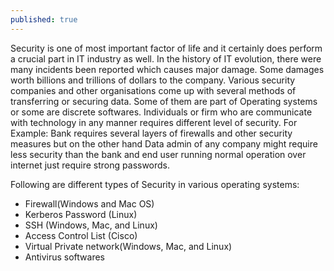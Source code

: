 ```yaml
---
published: true
---
```

Security is one of most important factor of life and it certainly does perform a crucial part in IT industry as well. In the history of IT evolution, there were many incidents been reported which causes major damage. Some damages worth billions and trillions of dollars to the company. Various security companies and other organisations come up with several methods of transferring or securing data. Some of them are part of Operating systems or some are discrete softwares. Individuals or firm who are communicate with technology in any manner requires different level of security. For Example: Bank requires several layers of firewalls and other security measures but on the other hand Data admin of any company might require less security than the bank and end user running normal operation over internet just require strong passwords.

Following are different types of Security in various operating systems:

- Firewall(Windows and Mac OS)
- Kerberos Password (Linux)
- SSH (Windows, Mac, and Linux)
- Access Control List (Cisco)
- Virtual Private network(Windows, Mac, and Linux)
- Antivirus softwares
